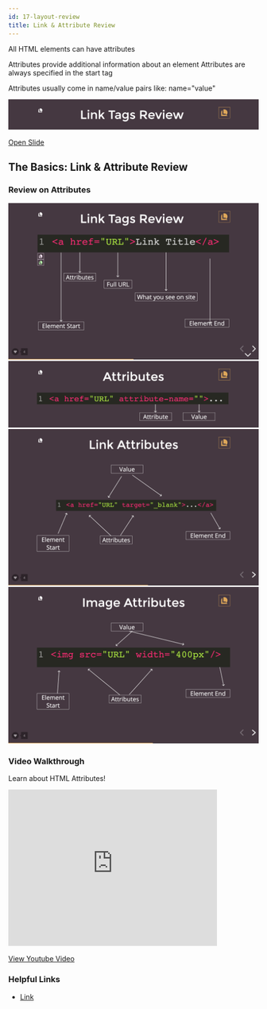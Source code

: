 ```yaml
---
id: 17-layout-review
title: Link & Attribute Review
---
```


<!--############## Intro Section ##############-->

<section class="inner-section">

All HTML elements can have attributes

Attributes provide additional information about an element Attributes are always specified in the start tag

Attributes usually come in name/value pairs like: name="value"

<img src="https://raw.githubusercontent.com/lennyroyroy/basics-image/master/basics-organized-screenshots-hompage/1-8-link-review.png"/>

<a href="https://slides.com/lennyroyroy/deck#/11" target="_blank" class="button live-button">Open Slide</a>

</section>

<!--############## Title Section ##############-->

<section class="inner-section">

## The Basics: Link & Attribute Review

</section>

<section class="inner-section">

<!--############## Body Content ##############-->

### Review on Attributes


<img src="https://raw.githubusercontent.com/lennyroyroy/basics-image/master/basics-organized-screenshots-hompage/link-review-body-1.png"/>

<img src="https://raw.githubusercontent.com/lennyroyroy/basics-image/master/basics-organized-screenshots-hompage/link-review-body-2.png"/>

<img src="https://raw.githubusercontent.com/lennyroyroy/basics-image/master/basics-organized-screenshots-hompage/link-review-body-3.png"/>

<img src="https://raw.githubusercontent.com/lennyroyroy/basics-image/master/basics-organized-screenshots-hompage/link-review-body-4.png"/>



</section>


<!--############## Youtube Section ##############-->

<section class="inner-section">

### Video Walkthrough

Learn about HTML Attributes!

<div class="video-responsive">
    <iframe width="420" height="315" src="https://www.youtube.com/embed/3GK1CrffFKk?autoplay=0&rel=0" frameborder="0" allowfullscreen></iframe>
</div>

<a href="https://youtu.be/3GK1CrffFKk?t=308" target="_blank" class="button live-button">View Youtube Video</a>

</section>

<!--############## Helpful Links Section ##############-->

<section class="inner-section">

### Helpful Links

* <a href="/" target="_blank">Link</a>

</section>    